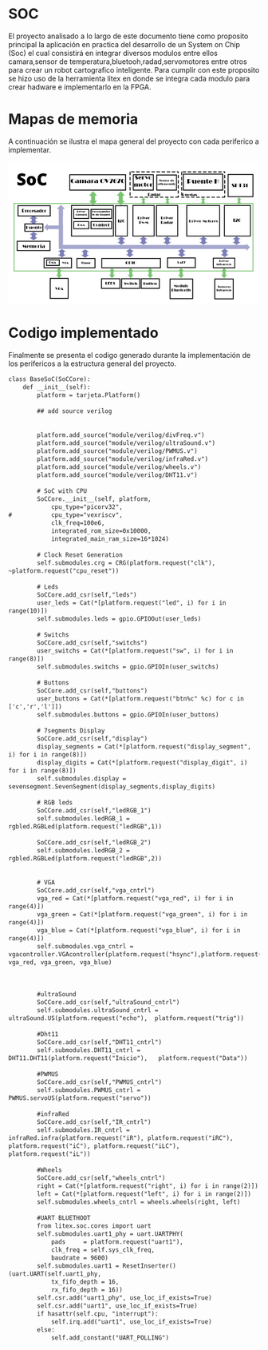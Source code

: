 
# SOC
El proyecto analisado a lo largo de este documento tiene como proposito principal la aplicación en practica del desarrollo de un System on Chip (Soc) el cual consistirá en integrar diversos modulos  entre ellos camara,sensor de temperatura,bluetooh,radad,servomotores entre otros para crear un robot cartografico inteligente. Para cumplir con este proposito se hizo uso de la herramienta litex en donde se integra cada modulo para crear hadware e implementarlo en la FPGA.

# Mapas de memoria
A continuación se ilustra el mapa general del proyecto con cada periferico a implementar.

![Robot](https://github.com/unal-edigital2-labs/wp08-2021-2-gr07/blob/main/Imagenes%20github/MP_SOC.png "Robot cartógrafo")

# Codigo implementado

Finalmente se presenta el codigo generado durante la implementación de los perifericos a la estructura general del proyecto.
```
class BaseSoC(SoCCore):
	def __init__(self):
		platform = tarjeta.Platform()
		
		## add source verilog

		
		platform.add_source("module/verilog/divFreq.v")
		platform.add_source("module/verilog/ultraSound.v")
		platform.add_source("module/verilog/PWMUS.v")
		platform.add_source("module/verilog/infraRed.v")
		platform.add_source("module/verilog/wheels.v")
		platform.add_source("module/verilog/DHT11.v")
		
		# SoC with CPU
		SoCCore.__init__(self, platform,
 			cpu_type="picorv32",
#			cpu_type="vexriscv",
			clk_freq=100e6,
			integrated_rom_size=0x10000,
			integrated_main_ram_size=16*1024)

		# Clock Reset Generation
		self.submodules.crg = CRG(platform.request("clk"), ~platform.request("cpu_reset"))

		# Leds
		SoCCore.add_csr(self,"leds")
		user_leds = Cat(*[platform.request("led", i) for i in range(10)])
		self.submodules.leds = gpio.GPIOOut(user_leds)
		
		# Switchs
		SoCCore.add_csr(self,"switchs")
		user_switchs = Cat(*[platform.request("sw", i) for i in range(8)])
		self.submodules.switchs = gpio.GPIOIn(user_switchs)
		
		# Buttons
		SoCCore.add_csr(self,"buttons")
		user_buttons = Cat(*[platform.request("btn%c" %c) for c in ['c','r','l']])
		self.submodules.buttons = gpio.GPIOIn(user_buttons)
		
		# 7segments Display
		SoCCore.add_csr(self,"display")
		display_segments = Cat(*[platform.request("display_segment", i) for i in range(8)])
		display_digits = Cat(*[platform.request("display_digit", i) for i in range(8)])
		self.submodules.display = sevensegment.SevenSegment(display_segments,display_digits)

		# RGB leds
		SoCCore.add_csr(self,"ledRGB_1")
		self.submodules.ledRGB_1 = rgbled.RGBLed(platform.request("ledRGB",1))
		
		SoCCore.add_csr(self,"ledRGB_2")
		self.submodules.ledRGB_2 = rgbled.RGBLed(platform.request("ledRGB",2))
		
				
		# VGA
		SoCCore.add_csr(self,"vga_cntrl")
		vga_red = Cat(*[platform.request("vga_red", i) for i in range(4)])
		vga_green = Cat(*[platform.request("vga_green", i) for i in range(4)])
		vga_blue = Cat(*[platform.request("vga_blue", i) for i in range(4)])
		self.submodules.vga_cntrl = vgacontroller.VGAcontroller(platform.request("hsync"),platform.request("vsync"), vga_red, vga_green, vga_blue)
	


		#ultraSound
		SoCCore.add_csr(self,"ultraSound_cntrl")
		self.submodules.ultraSound_cntrl = ultraSound.US(platform.request("echo"), 	platform.request("trig"))
		
		#Dht11
		SoCCore.add_csr(self,"DHT11_cntrl")
		self.submodules.DHT11_cntrl = DHT11.DHT11(platform.request("Inicio"), 	platform.request("Data"))
		
		#PWMUS
		SoCCore.add_csr(self,"PWMUS_cntrl")
		self.submodules.PWMUS_cntrl = PWMUS.servoUS(platform.request("servo"))

		#infraRed
		SoCCore.add_csr(self,"IR_cntrl")	
		self.submodules.IR_cntrl = infraRed.infra(platform.request("iR"), platform.request("iRC"), platform.request("iC"), platform.request("iLC"), platform.request("iL"))

		#Wheels
		SoCCore.add_csr(self,"wheels_cntrl")
		right = Cat(*[platform.request("right", i) for i in range(2)])
		left = Cat(*[platform.request("left", i) for i in range(2)])
		self.submodules.wheels_cntrl = wheels.wheels(right, left)

		#UART BLUETHOOT
		from litex.soc.cores import uart
		self.submodules.uart1_phy = uart.UARTPHY(
			pads     = platform.request("uart1"),
			clk_freq = self.sys_clk_freq,
			baudrate = 9600)
		self.submodules.uart1 = ResetInserter()(uart.UART(self.uart1_phy,
			tx_fifo_depth = 16,
			rx_fifo_depth = 16))
		self.csr.add("uart1_phy", use_loc_if_exists=True)
		self.csr.add("uart1", use_loc_if_exists=True)
		if hasattr(self.cpu, "interrupt"):
			self.irq.add("uart1", use_loc_if_exists=True)
		else:
			self.add_constant("UART_POLLING")
 ```
 

